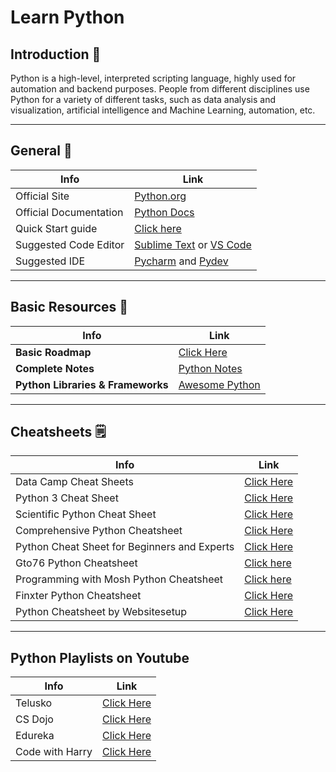 # Learn Python

## Introduction 💫
Python is a high-level, interpreted scripting language, highly used for automation and backend purposes.
People from different disciplines use Python for a variety of different tasks, such as data analysis and visualization, artificial intelligence and Machine Learning, 
automation, etc.

---

## General 🔗
| Info                   | Link                                                                            |
| ---------------------- | ------------------------------------------------------------------------------- |
| Official Site          | [Python.org](https://python.org)                                                |
| Official Documentation | [Python Docs](https://docs.python.org)                                          |
| Quick Start guide      | [Click here](https://www.python.org/about/gettingstarted/)                      |
| Suggested Code Editor  | [Sublime Text](http://www.sublimetext.com/) or [VS Code](code.visualstudio.com) |
| Suggested IDE          | [Pycharm](https://www.jetbrains.com/pycharm/) and [Pydev](http://pydev.org/)    |

---

## Basic Resources 🔗
| Info                              | Link                                                                                                   |
| --------------------------------- | ------------------------------------------------------------------------------------------------------ |
|**Basic Roadmap**                  | <a href='./roadmap.md' target="_blank">Click Here</a>                                                  |
| **Complete Notes**                | [Python Notes](https://github.com/thegeekyb0y/learnpython/blob/main/Python%20Notes%20(goalkicker).pdf) |
| **Python Libraries & Frameworks** | [Awesome Python](https://github.com/vinta/awesome-python)                                              |

---

## Cheatsheets 🗒️
|Info                                          | Link
|--------------------------------------------- | ----------------------------------------------------------------------------------------------------|
| Data Camp Cheat Sheets                       | [Click Here](https://www.datacamp.com/community/data-science-cheatsheets)                           |
| Python 3 Cheat Sheet                         | [Click Here](https://perso.limsi.fr/pointal/_media/python:cours:mementopython3-english.pdf)         |
| Scientific Python Cheat Sheet                | [Click Here](https://ipgp.github.io/scientific_python_cheat_sheet/)                                 |
| Comprehensive Python Cheatsheet              | [Click Here](https://gto76.github.io/python-cheatsheet/)                                            |
| Python Cheat Sheet for Beginners and Experts | [Click Here](https://sinxloud.com/python-cheat-sheet-beginner-advanced/)                            |
| Gto76 Python Cheatsheet                      | [Click here](https://www.pythoncheatsheet.org/)                                                     |
| Programming with Mosh Python Cheatsheet      | [Click here](https://programmingwithmosh.com/wp-content/uploads/2019/02/Python-Cheat-Sheet.pdf)     |
| Finxter Python Cheatsheet                    | [Click Here](https://blog.finxter.com/python-cheat-sheets/)                                         |
| Python Cheatsheet by Websitesetup            | [Click Here](https://websitesetup.org/wp-content/uploads/2021/04/Python-cheat-sheet-April-2021.pdf) |

---

## Python Playlists on Youtube 
| Info                                   | Link                                                                                                   |
| -------------------------------------- | ------------------------------------------------------------------------------------------------------ |
| Telusko                     | [Click Here](https://youtube.com/playlist?list=PLsyeobzWxl7poL9JTVyndKe62ieoN-MZ3)                                |
| CS Dojo                     | [Click Here](https://youtube.com/playlist?list=PLBZBJbE_rGRWeh5mIBhD-hhDwSEDxogDg)                                |
| Edureka                     | [Click Here](https://youtube.com/playlist?list=PL9ooVrP1hQOHY-BeYrKHDrHKphsJOyRyu)                                |
| Code with Harry             | [Click Here](https://youtube.com/playlist?list=PLu0W_9lII9agICnT8t4iYVSZ3eykIAOME)                                |



